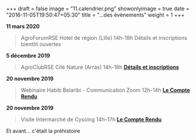 +++
draft = false
image = "11.calendrier.png"
showonlyimage = true
date = "2016-11-05T19:50:47+05:30"
title = "...des évènements"
weight = 1
+++

<!--more-->

**11 mars 2020**
> AgroForumRSE
  > Hotel de région (Lille)
  > 14h-18h
  > Détails et inscriptions  bientôt ouvertes

  **5 décembre 2019**
> AgroClubRSE
  > Cité Nature (Arras)
  > 14h-18h
  > [**Détails et inscriptions**](https://www.helloasso.com/associations/le-pole-d-excellence-regional-de-l-agroalimentaire-agroe/evenements/agroclubrse-jeudi-5-decembre-la-confiance)

  **20 novembre 2019**
> Webinaire
  > Habib Belaribi - Communication
  > Zoom
  > 12h-14h
  > [**Le Compte Rendu**](http://localhost:1313/agroclubrse-is-for-you/1.webinaire3/)

  **20 novembre 2019**
> Visite
  > Intermarché de Cysoing
  > 14h-17h
  > [**Le Compte Rendu**](http://localhost:1313/agroclubrse-is-for-you/5.intermarche/)



Et avant... c'était la préhistoire

